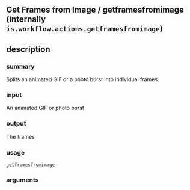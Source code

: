 
## Get Frames from Image / getframesfromimage (internally `is.workflow.actions.getframesfromimage`)



## description
### summary
Splits an animated GIF or a photo burst into individual frames.

### input
An animated GIF or photo burst

### output
The frames

### usage
`getframesfromimage `

### arguments

